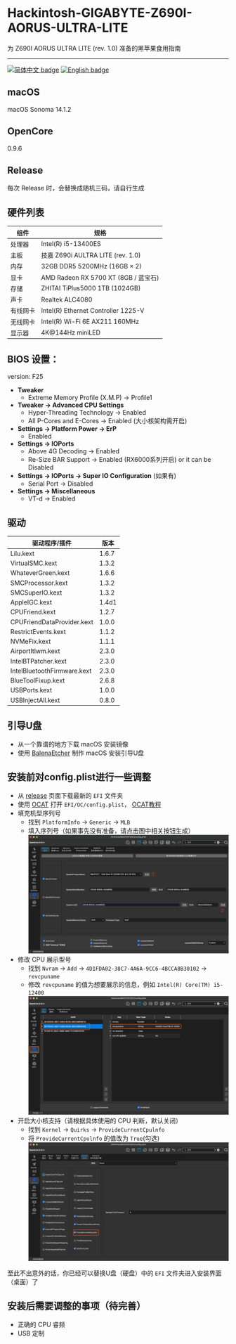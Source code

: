 
# Hackintosh-GIGABYTE-Z690I-AORUS-ULTRA-LITE

为 Z690I AORUS ULTRA LITE (rev. 1.0) 准备的黑苹果食用指南

-----

[![简体中文 badge](https://img.shields.io/badge/%E7%AE%80%E4%BD%93%E4%B8%AD%E6%96%87-Simplified%20Chinese-blue)](./README.md)
[![English badge](https://img.shields.io/badge/%E8%8B%B1%E6%96%87-English-blue)](./README-US.md)

## macOS

macOS Sonoma 14.1.2 

## OpenCore

0.9.6

## Release 

每次 Release 时，会替换成随机三码，请自行生成

## 硬件列表

| 组件         | 规格                                    |
|--------------|-----------------------------------------|
| 处理器       | Intel(R) i5-13400ES                      |
| 主板         | 技嘉 Z690i AULTRA LITE (rev. 1.0)       |
| 内存         | 32GB DDR5 5200MHz (16GB × 2)            |
| 显卡         | AMD Radeon RX 5700 XT (8GB / 蓝宝石)     |
| 存储         | ZHITAI TiPlus5000 1TB (1024GB)           |
| 声卡         | Realtek ALC4080                         |
| 有线网卡     | Intel(R) Ethernet Controller 1225-V |
| 无线网卡     | Intel(R) Wi-Fi 6E AX211 160MHz          |
| 显示器       | 4K@144Hz miniLED                        |

## BIOS 设置：
version: F25

- **Tweaker**
    - Extreme Memory Profile (X.M.P) → Profile1
- **Tweaker → Advanced CPU Settings**
    - Hyper-Threading Technology → Enabled
    - All P-Cores and E-Cores → Enabled (大小核架构需开启)
- **Settings → Platform Power → ErP**
    - Enabled 
- **Settings → IOPorts**
    - Above 4G Decoding → Enabled
    - Re-Size BAR Support → Enabled (RX6000系列开启) or it can be Disabled
- **Settings → IOPorts → Super IO Configuration** (如果有)
    - Serial Port → Disabled
- **Settings → Miscellaneous**
    - VT-d → Enabled

## 驱动

| 驱动程序/插件             | 版本     | 
|--------------------------|----------|
| Lilu.kext                | 1.6.7    | 
| VirtualSMC.kext          | 1.3.2    | 
| WhateverGreen.kext       | 1.6.6    | 
| SMCProcessor.kext        | 1.3.2    | 
| SMCSuperIO.kext          | 1.3.2    | 
| AppleIGC.kext            | 1.4d1    |
| CPUFriend.kext           | 1.2.7    | 
| CPUFriendDataProvider.kext| 1.0.0    |
| RestrictEvents.kext      | 1.1.2    |
| NVMeFix.kext             | 1.1.1    | 
| AirportItlwm.kext        | 2.3.0   | 
| IntelBTPatcher.kext      | 2.3.0   | 
| IntelBluetoothFirmware.kext| 2.3.0 | 
| BlueToolFixup.kext       | 2.6.8   | 
| USBPorts.kext            | 1.0.0   | 
| USBInjectAll.kext        | 0.8.0    | 


## 引导U盘

- 从一个靠谱的地方下载 macOS 安装镜像 
- 使用 [BalenaEtcher](https://www.balena.io/etcher/) 制作 macOS 安装引导U盘  


## 安装前对config.plist进行一些调整

- 从 [release](https://github.com/Umenezumi/Hackintosh-GIGABYTE-Z690I-AORUS-ULTRA-LITE/releases) 页面下载最新的 `EFI` 文件夹  
- 使用 [OCAT](https://github.com/ic005k/OCAuxiliaryTools) 打开 `EFI/OC/config.plist`， [OCAT教程](https://github.com/5T33Z0/OC-Little-Translated/blob/main/D_Updating_OpenCore/README.md)  
- 填充机型序列号
    - 找到 `PlatformInfo` → `Generic` → `MLB` 
    - 填入序列号（如果事先没有准备，请点击图中相关按钮生成）
    ![replace_mlb](./image/replace_slb.png)
- 修改 CPU 展示型号
    - 找到 `Nvram` → `Add` → `4D1FDA02-38C7-4A6A-9CC6-4BCCA8B30102` → `revcpuname`  
    - 修改 `revcpuname` 的值为想要展示的信息，例如 `Intel(R) Core(TM) i5-12400`  
        ![replace_cpu_sku](/image/replace_cpu_sku.png)
- 开启大小核支持（请根据具体使用的 CPU 判断，默认关闭）
    - 找到 `Kernel` → `Quirks` → `ProvideCurrentCpulnfo` 
    - 将 `ProvideCurrentCpulnfo` 的值改为 `True`(勾选)
    ![enable_provide_cpu](./image/enable_provide_cpu.png)


至此不出意外的话，你已经可以替换U盘（硬盘）中的 `EFI` 文件夹进入安装界面（桌面）了

## 安装后需要调整的事项（待完善）
- 正确的 CPU 睿频
- USB 定制

